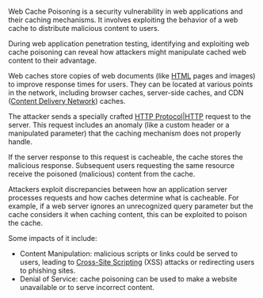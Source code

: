 Web Cache Poisoning is a security vulnerability in web applications and their caching mechanisms. It involves exploiting the behavior of a web cache to distribute malicious content to users.

During web application penetration testing, identifying and exploiting web cache poisoning can reveal how attackers might manipulate cached web content to their advantage.

Web caches store copies of web documents (like [HTML]() pages and images) to improve response times for users. They can be located at various points in the network, including browser caches, server-side caches, and CDN ([Content Delivery Network]()) caches.

The attacker sends a specially crafted [HTTP Protocol|HTTP]() request to the server. This request includes an anomaly (like a custom header or a manipulated parameter) that the caching mechanism does not properly handle.

If the server response to this request is cacheable, the cache stores the malicious response. Subsequent users requesting the same resource receive the poisoned (malicious) content from the cache.

Attackers exploit discrepancies between how an application server processes requests and how caches determine what is cacheable. For example, if a web server ignores an unrecognized query parameter but the cache considers it when caching content, this can be exploited to poison the cache.

Some impacts of it include:

- Content Manipulation: malicious scripts or links could be served to users, leading to [Cross-Site Scripting]() (XSS) attacks or redirecting users to phishing sites.
- Denial of Service: cache poisoning can be used to make a website unavailable or to serve incorrect content.
